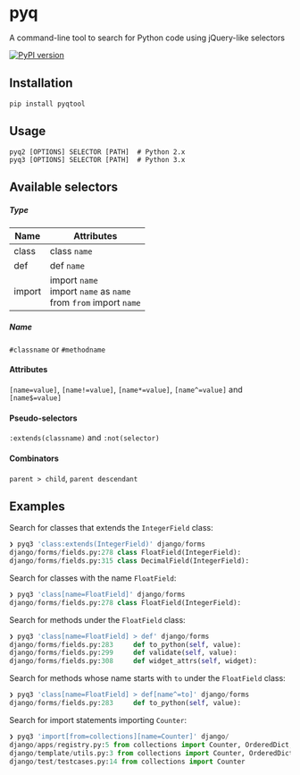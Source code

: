# pyq

A command-line tool to search for Python code using jQuery-like selectors

[![PyPI version](https://badge.fury.io/py/pyqtool.svg)](https://badge.fury.io/py/pyqtool)


## Installation

    pip install pyqtool


## Usage

    pyq2 [OPTIONS] SELECTOR [PATH]  # Python 2.x
    pyq3 [OPTIONS] SELECTOR [PATH]  # Python 3.x


## Available selectors

##### Type

| Name   | Attributes                                     |
| ------ | ---------------------------------------------- |
| class  | class `name`                                   |
| def    | def `name`                                     |
| import | import `name`<br>import `name` as `name`<br>from `from` import `name`     |

##### Name

`#classname` or `#methodname`

#### Attributes

`[name=value]`, `[name!=value]`, `[name*=value]`, `[name^=value]` and `[name$=value]`

#### Pseudo-selectors

`:extends(classname)` and `:not(selector)`

#### Combinators

`parent > child`, `parent descendant`


## Examples

Search for classes that extends the `IntegerField` class:

```python
❯ pyq3 'class:extends(IntegerField)' django/forms
django/forms/fields.py:278 class FloatField(IntegerField):
django/forms/fields.py:315 class DecimalField(IntegerField):
```

Search for classes with the name `FloatField`:

```python
❯ pyq3 'class[name=FloatField]' django/forms
django/forms/fields.py:278 class FloatField(IntegerField):
```

Search for methods under the `FloatField` class:

```python
❯ pyq3 'class[name=FloatField] > def' django/forms
django/forms/fields.py:283     def to_python(self, value):
django/forms/fields.py:299     def validate(self, value):
django/forms/fields.py:308     def widget_attrs(self, widget):
```

Search for methods whose name starts with `to` under the `FloatField` class:

```python
❯ pyq3 'class[name=FloatField] > def[name^=to]' django/forms
django/forms/fields.py:283     def to_python(self, value):
```

Search for import statements importing `Counter`:

```python
❯ pyq3 'import[from=collections][name=Counter]' django/
django/apps/registry.py:5 from collections import Counter, OrderedDict, defaultdict
django/template/utils.py:3 from collections import Counter, OrderedDict
django/test/testcases.py:14 from collections import Counter
```
